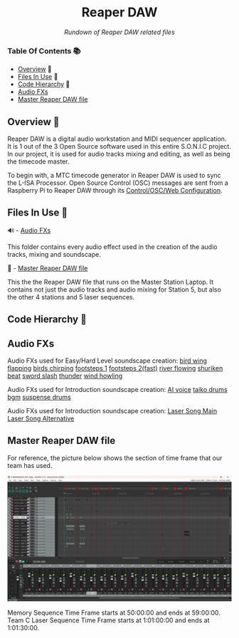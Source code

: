 <h1 align="center">
Reaper DAW
</h1>

<p align="center">
  <i align="center">
  Rundown of Reaper DAW related files
  </i>
</p>

### Table Of Contents 📚

- [Overview](#overview) 📃
- [Files In Use](#files-in-use) 📂
- [Code Hierarchy](#hierarchy) 👑
- [Audio FXs](#FXs)
- [Master Reaper DAW file](#Master-Reaper)

## <a id="overview"> Overview 📃</a>

Reaper DAW is a digital audio workstation and MIDI sequencer application.
It is 1 out of the 3 Open Source software used in this entire S.O.N.I.C project.
In our project, it is used for audio tracks mixing and editing, as well as being the timecode master.

To begin with, a MTC timecode generator in Reaper DAW is used to sync the L-ISA Processor.
Open Source Control (OSC) messages are sent from a Raspberry Pi to Reaper DAW through its [Control/OSC/Web Configuration](https://github.com/uselesskcid/EGL314-Project-S.O.N.I.C-Team-C-POC/tree/main/MVP/Documentation/Installation_Guide.md/#reaper).

## <a id="files-in-use"> Files In Use 📂</a>

🔊 - [Audio FXs ](https://github.com/uselesskcid/EGL314-Project-S.O.N.I.C-Team-C-POC/tree/main/MVP/Reaper_DAW/FXs.py)

This folder contains every audio effect used in the creation of the audio tracks, mixing and soundscape.

📄 - [Master Reaper DAW file](https://github.com/uselesskcid/EGL314-Project-S.O.N.I.C-Team-C-POC/tree/main/MVP/Reaper_DAW/314MAINREAPER_POC_FINAL.rpp)

This the the Reaper DAW file that runs on the Master Station Laptop. It contains not just the audio tracks and audio mixing for Station 5, but also the other 4 stations and 5 laser sequences.

## <a id="hierarchy"> Code Hierarchy 👑</a>


## <a id="FXs"> Audio FXs </a>

Audio FXs used for Easy/Hard Level soundscape creation:
[bird wing flapping](./FXs/bird%20wing%20flapping%20fx.mp3)
[birds chirping](./FXs/birds%20chirping%20fx.mp3)
[footsteps 1](./FXs/footstep%201%20fx.mp3)
[footsteps 2(fast)](./FXs/footsteps%202%20(fast)%20fx.mp3)
[river flowing](./FXs/river%20flowing%20fx.mp3)
[shuriken beat](./FXs/shuriken%20fx.wav)
[sword slash](./FXs/sword%20slash%20fx.mp3)
[thunder](./FXs/thunder%20fx.mp3)
[wind howling](./FXs/wind%20howling%20fx.mp3)

Audio FXs used for Introduction soundscape creation:
[AI voice](./FXs/AI%20voice%20-%20sample%20beat.wav)
[taiko drums bgm](./FXs/taiko%20drums%20bgm%20-%20for%20intro.wav)
[suspense drums](./FXs/suspense%20drums%20fx.wav)

Audio FXs used for Introduction soundscape creation:
[Laser Song Main](./FXs/high%20hopes%20(bass%20boosted)%20-%20laser%20song%201.mp3)
[Laser Song Alternative](./FXs/'i_want_to_be_ninja'%20-%20laser%20song%202.wav3)

## <a id="Master-Reaper"> Master Reaper DAW file </a>

For reference, the picture below shows the section of time frame that our team has used.

![](Assets/TeamC_Reaper.png)

Memory Sequence Time Frame starts at 50:00:00 and ends at 59:00:00.
Team C Laser Sequence Time Frame starts at 1:01:00:00 and ends at 1:01:30:00.
